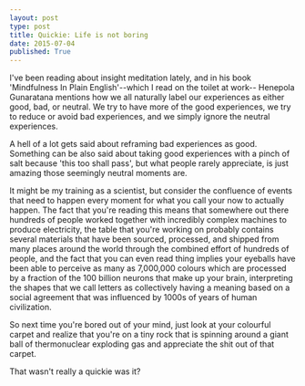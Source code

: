 ```yaml
---
layout: post
type: post
title: Quickie: Life is not boring
date: 2015-07-04
published: True
---
```


I've been reading about insight meditation lately, and in his book 'Mindfulness In Plain English'--which I read on the toilet at work-- Henepola Gunaratana mentions how we all naturally label our experiences as either good, bad, or neutral. We try to have more of the good experiences, we try to reduce or avoid bad experiences, and we simply ignore the neutral experiences.

A hell of a lot gets said about reframing bad experiences as good. Something can be also said about taking good experiences with a pinch of salt because 'this too shall pass', but what people rarely appreciate, is just amazing those seemingly neutral moments are.

It might be my training as a scientist, but consider the confluence of events that need to happen every moment for what you call your now to actually happen. The fact that you're reading this means that somewhere out there hundreds of people worked together with incredibly complex machines to produce electricity, the table that you're working on probably contains several materials that have been sourced, processed, and shipped from many places around the world through the combined effort of hundreds of people, and the fact that you can even read thing implies your eyeballs have been able to perceive as many as 7,000,000 colours which are processed by a fraction of the 100 billion neurons that make up your brain, interpreting the shapes that we call letters as collectively having a meaning based on a social agreement that was influenced by 1000s of years of human civilization.

So next time you're bored out of your mind, just look at your colourful carpet and realize that you're on a tiny rock that is spinning around a giant ball of thermonuclear exploding gas and appreciate the shit out of that carpet.

That wasn't really a quickie was it?
